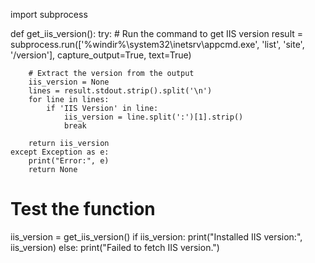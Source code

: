 import subprocess

def get_iis_version():
    try:
        # Run the command to get IIS version
        result = subprocess.run(['%windir%\\system32\\inetsrv\\appcmd.exe', 'list', 'site', '/version'], capture_output=True, text=True)
        
        # Extract the version from the output
        iis_version = None
        lines = result.stdout.strip().split('\n')
        for line in lines:
            if 'IIS Version' in line:
                iis_version = line.split(':')[1].strip()
                break
        
        return iis_version
    except Exception as e:
        print("Error:", e)
        return None

# Test the function
iis_version = get_iis_version()
if iis_version:
    print("Installed IIS version:", iis_version)
else:
    print("Failed to fetch IIS version.")
